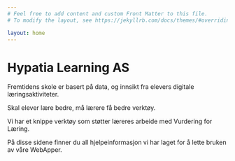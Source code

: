 ```yaml
---
# Feel free to add content and custom Front Matter to this file.
# To modify the layout, see https://jekyllrb.com/docs/themes/#overriding-theme-defaults

layout: home
---
```


# Hypatia Learning AS

Fremtidens skole er basert på data, og innsikt fra elevers digitale læringsaktiviteter.

Skal elever lære bedre, må lærere få bedre verktøy.

Vi har et knippe verktøy som støtter læreres arbeide med Vurdering for Læring.

På disse sidene finner du all hjelpeinformasjon vi har laget for å lette bruken av våre WebApper.
